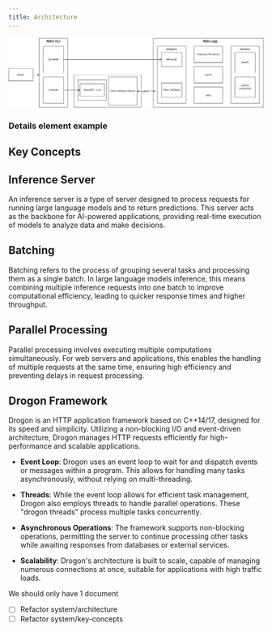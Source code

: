 ```yaml
---
title: Architecture
---
```


![Nitro Architecture](img/architecture.drawio.png)

### Details element example

## Key Concepts
## Inference Server

An inference server is a type of server designed to process requests for running large language models and to return predictions. This server acts as the backbone for AI-powered applications, providing real-time execution of models to analyze data and make decisions.

## Batching

Batching refers to the process of grouping several tasks and processing them as a single batch. In large language models inference, this means combining multiple inference requests into one batch to improve computational efficiency, leading to quicker response times and higher throughput.

## Parallel Processing

Parallel processing involves executing multiple computations simultaneously. For web servers and applications, this enables the handling of multiple requests at the same time, ensuring high efficiency and preventing delays in request processing.

## Drogon Framework

Drogon is an HTTP application framework based on C++14/17, designed for its speed and simplicity. Utilizing a non-blocking I/O and event-driven architecture, Drogon manages HTTP requests efficiently for high-performance and scalable applications.

- **Event Loop**: Drogon uses an event loop to wait for and dispatch events or messages within a program. This allows for handling many tasks asynchronously, without relying on multi-threading.
  
- **Threads**: While the event loop allows for efficient task management, Drogon also employs threads to handle parallel operations. These "drogon threads" process multiple tasks concurrently.
  
- **Asynchronous Operations**: The framework supports non-blocking operations, permitting the server to continue processing other tasks while awaiting responses from databases or external services.
  
- **Scalability**: Drogon's architecture is built to scale, capable of managing numerous connections at once, suitable for applications with high traffic loads.



We should only have 1 document
- [ ] Refactor system/architecture
- [ ] Refactor system/key-concepts
